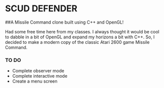 # SCUD DEFENDER
##A Missile Command clone built using C++ and OpenGL!

Had some free time here from my classes. I always thought it would be cool to
dabble in a bit of OpenGL and expand my horizons a bit with C++. So, I decided
to make a modern copy of the classic Atari 2600 game Missile Command. 

### TO DO

* Complete observer mode
* Complete interactive mode
* Create a menu screen

